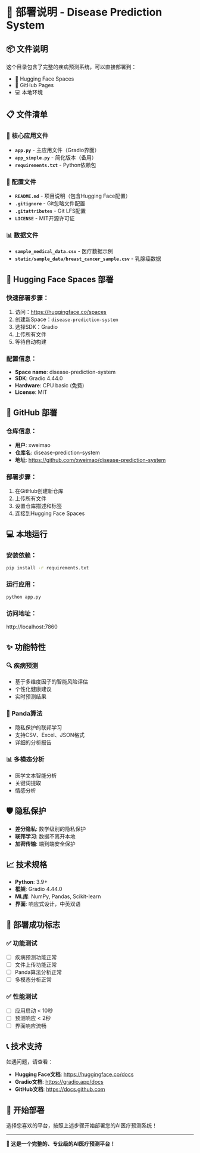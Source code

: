 # 🚀 部署说明 - Disease Prediction System

## 📦 文件说明

这个目录包含了完整的疾病预测系统，可以直接部署到：
- 🤗 Hugging Face Spaces
- 🐙 GitHub Pages
- 💻 本地环境

## 📋 文件清单

### 🔧 核心应用文件
- **`app.py`** - 主应用文件（Gradio界面）
- **`app_simple.py`** - 简化版本（备用）
- **`requirements.txt`** - Python依赖包

### 📄 配置文件
- **`README.md`** - 项目说明（包含Hugging Face配置）
- **`.gitignore`** - Git忽略文件配置
- **`.gitattributes`** - Git LFS配置
- **`LICENSE`** - MIT开源许可证

### 📊 数据文件
- **`sample_medical_data.csv`** - 医疗数据示例
- **`static/sample_data/breast_cancer_sample.csv`** - 乳腺癌数据

## 🤗 Hugging Face Spaces 部署

### 快速部署步骤：
1. 访问：https://huggingface.co/spaces
2. 创建新Space：`disease-prediction-system`
3. 选择SDK：Gradio
4. 上传所有文件
5. 等待自动构建

### 配置信息：
- **Space name**: disease-prediction-system
- **SDK**: Gradio 4.44.0
- **Hardware**: CPU basic (免费)
- **License**: MIT

## 🐙 GitHub 部署

### 仓库信息：
- **用户**: xweimao
- **仓库名**: disease-prediction-system
- **地址**: https://github.com/xweimao/disease-prediction-system

### 部署步骤：
1. 在GitHub创建新仓库
2. 上传所有文件
3. 设置仓库描述和标签
4. 连接到Hugging Face Spaces

## 💻 本地运行

### 安装依赖：
```bash
pip install -r requirements.txt
```

### 运行应用：
```bash
python app.py
```

### 访问地址：
http://localhost:7860

## ✨ 功能特性

### 🔍 疾病预测
- 基于多维度因子的智能风险评估
- 个性化健康建议
- 实时预测结果

### 🐼 Panda算法
- 隐私保护的联邦学习
- 支持CSV、Excel、JSON格式
- 详细的分析报告

### 📊 多模态分析
- 医学文本智能分析
- 关键词提取
- 情感分析

## 🛡️ 隐私保护

- **差分隐私**: 数学级别的隐私保护
- **联邦学习**: 数据不离开本地
- **加密传输**: 端到端安全保护

## 📈 技术规格

- **Python**: 3.9+
- **框架**: Gradio 4.44.0
- **ML库**: NumPy, Pandas, Scikit-learn
- **界面**: 响应式设计，中英双语

## 🎯 部署成功标志

### ✅ 功能测试
- [ ] 疾病预测功能正常
- [ ] 文件上传功能正常
- [ ] Panda算法分析正常
- [ ] 多模态分析正常

### ✅ 性能测试
- [ ] 应用启动 < 10秒
- [ ] 预测响应 < 2秒
- [ ] 界面响应流畅

## 📞 技术支持

如遇问题，请查看：
- **Hugging Face文档**: https://huggingface.co/docs
- **Gradio文档**: https://gradio.app/docs
- **GitHub文档**: https://docs.github.com

## 🎉 开始部署

选择您喜欢的平台，按照上述步骤开始部署您的AI医疗预测系统！

---

**🌟 这是一个完整的、专业级的AI医疗预测平台！**
